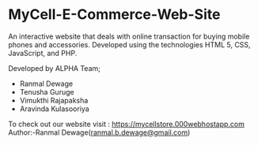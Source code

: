 # MyCell-E-Commerce-Web-Site
An interactive website that deals with online transaction for buying mobile phones and accessories.
Developed using the technologies HTML 5, CSS, JavaScript, and PHP.

Developed by ALPHA Team;
* Ranmal Dewage
* Tenusha Guruge
* Vimukthi Rajapaksha
* Aravinda Kulasooriya

To check out our website visit : https://mycellstore.000webhostapp.com
Author:-Ranmal Dewage(ranmal.b.dewage@gmail.com)

